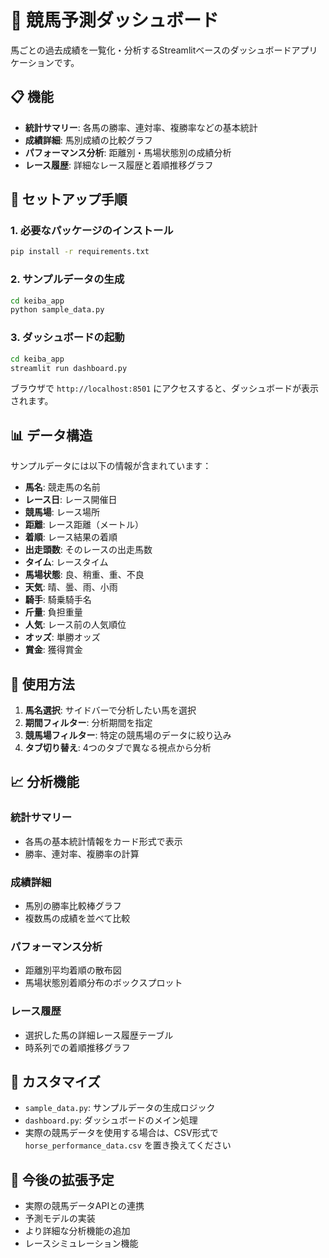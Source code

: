 # 🏇 競馬予測ダッシュボード

馬ごとの過去成績を一覧化・分析するStreamlitベースのダッシュボードアプリケーションです。

## 📋 機能

- **統計サマリー**: 各馬の勝率、連対率、複勝率などの基本統計
- **成績詳細**: 馬別成績の比較グラフ
- **パフォーマンス分析**: 距離別・馬場状態別の成績分析
- **レース履歴**: 詳細なレース履歴と着順推移グラフ

## 🚀 セットアップ手順

### 1. 必要なパッケージのインストール

```bash
pip install -r requirements.txt
```

### 2. サンプルデータの生成

```bash
cd keiba_app
python sample_data.py
```

### 3. ダッシュボードの起動

```bash
cd keiba_app
streamlit run dashboard.py
```

ブラウザで `http://localhost:8501` にアクセスすると、ダッシュボードが表示されます。

## 📊 データ構造

サンプルデータには以下の情報が含まれています：

- **馬名**: 競走馬の名前
- **レース日**: レース開催日
- **競馬場**: レース場所
- **距離**: レース距離（メートル）
- **着順**: レース結果の着順
- **出走頭数**: そのレースの出走馬数
- **タイム**: レースタイム
- **馬場状態**: 良、稍重、重、不良
- **天気**: 晴、曇、雨、小雨
- **騎手**: 騎乗騎手名
- **斤量**: 負担重量
- **人気**: レース前の人気順位
- **オッズ**: 単勝オッズ
- **賞金**: 獲得賞金

## 🎯 使用方法

1. **馬名選択**: サイドバーで分析したい馬を選択
2. **期間フィルター**: 分析期間を指定
3. **競馬場フィルター**: 特定の競馬場のデータに絞り込み
4. **タブ切り替え**: 4つのタブで異なる視点から分析

## 📈 分析機能

### 統計サマリー
- 各馬の基本統計情報をカード形式で表示
- 勝率、連対率、複勝率の計算

### 成績詳細
- 馬別の勝率比較棒グラフ
- 複数馬の成績を並べて比較

### パフォーマンス分析
- 距離別平均着順の散布図
- 馬場状態別着順分布のボックスプロット

### レース履歴
- 選択した馬の詳細レース履歴テーブル
- 時系列での着順推移グラフ

## 🔧 カスタマイズ

- `sample_data.py`: サンプルデータの生成ロジック
- `dashboard.py`: ダッシュボードのメイン処理
- 実際の競馬データを使用する場合は、CSV形式で `horse_performance_data.csv` を置き換えてください

## 📝 今後の拡張予定

- 実際の競馬データAPIとの連携
- 予測モデルの実装
- より詳細な分析機能の追加
- レースシミュレーション機能 